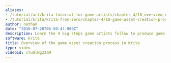 ```yaml
---
aliases:
- /tutorial/art/krita-tutorial-for-game-artists/chapter_4/18_overview_of_the_game_asset_creation_process_in_krita
- /tutorial/krita/krita-from-zero/chapter-4/18-game-asset-creation-process
author: nathan
date: "2016-07-28T06:50:47.000Z"
description: Learn the 4 big steps game artists follow to produce game assets!
software: krita
title: Overview of the game asset creation process in Krita
type: video
videoid: cYuUlNg22aM
---
```

